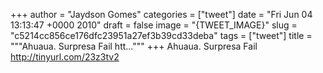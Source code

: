
+++
author = "Jaydson Gomes"
categories = ["tweet"]
date = "Fri Jun 04 13:13:47 +0000 2010"
draft = false
image = "{TWEET_IMAGE}"
slug = "c5214cc856ce176dfc23951a27ef3b39cd33deba"
tags = ["tweet"]
title = """Ahuaua. Surpresa Fail htt..."""
+++
Ahuaua. Surpresa Fail http://tinyurl.com/23z3tv2
